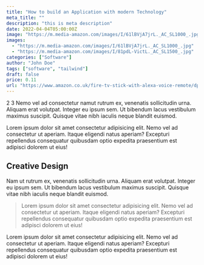 ```yaml
---
title: "How to build an Application with modern Technology"
meta_title: ""
description: "this is meta description"
date: 2022-04-04T05:00:00Z
image: "https://m.media-amazon.com/images/I/61lBVjA7jrL._AC_SL1000_.jpg"
images:
  - "https://m.media-amazon.com/images/I/61lBVjA7jrL._AC_SL1000_.jpg"
  - "https://m.media-amazon.com/images/I/81pdL-VictL._AC_SL1500_.jpg"
categories: ["Software"]
author: "John Doe"
tags: ["software", "tailwind"]
draft: false
price: 0.11
url: "https://www.amazon.co.uk/fire-tv-stick-with-alexa-voice-remote/dp/B08C1RR8JM"
---
```


2 3 Nemo vel ad consectetur namut rutrum ex, venenatis sollicitudin urna. Aliquam erat volutpat. Integer eu ipsum sem. Ut bibendum lacus vestibulum maximus suscipit. Quisque vitae nibh iaculis neque blandit euismod.

Lorem ipsum dolor sit amet consectetur adipisicing elit. Nemo vel ad consectetur ut aperiam. Itaque eligendi natus aperiam? Excepturi repellendus consequatur quibusdam optio expedita praesentium est adipisci dolorem ut eius!

## Creative Design

Nam ut rutrum ex, venenatis sollicitudin urna. Aliquam erat volutpat. Integer eu ipsum sem. Ut bibendum lacus vestibulum maximus suscipit. Quisque vitae nibh iaculis neque blandit euismod.

> Lorem ipsum dolor sit amet consectetur adipisicing elit. Nemo vel ad consectetur ut aperiam. Itaque eligendi natus aperiam? Excepturi repellendus consequatur quibusdam optio expedita praesentium est adipisci dolorem ut eius!

Lorem ipsum dolor sit amet consectetur adipisicing elit. Nemo vel ad consectetur ut aperiam. Itaque eligendi natus aperiam? Excepturi repellendus consequatur quibusdam optio expedita praesentium est adipisci dolorem ut eius!
